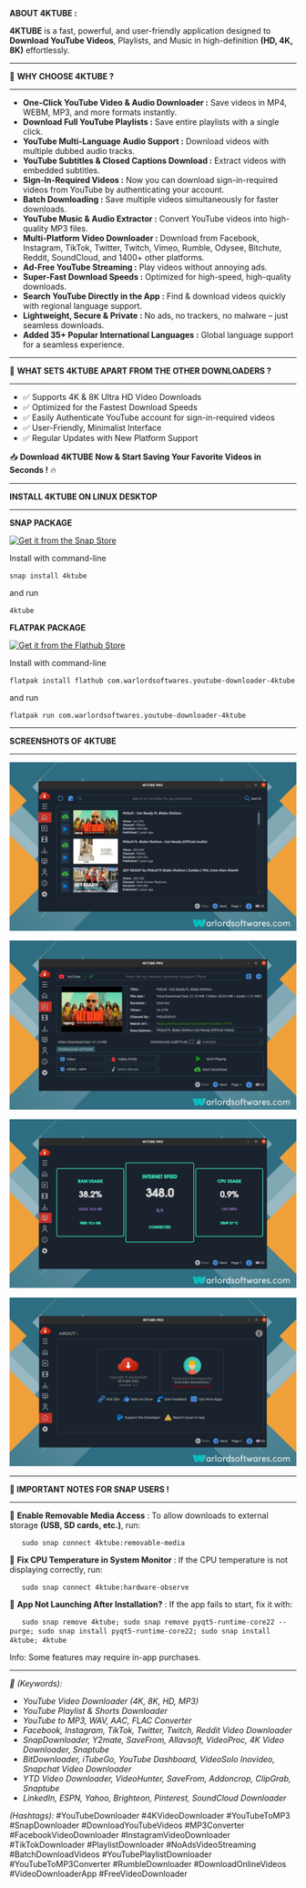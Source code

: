 **ABOUT 4KTUBE :**   
  
**4KTUBE** is a fast, powerful, and user-friendly application designed to **Download YouTube Videos**, Playlists, and Music in high-definition **(HD, 4K, 8K)** effortlessly.   

----------  

🌟 **WHY CHOOSE 4KTUBE ?**  

----------  

  
* **One-Click YouTube Video & Audio Downloader :**  Save videos in MP4, WEBM, MP3, and more formats instantly.    
* **Download Full YouTube Playlists :**  Save entire playlists with a single click.    
* **YouTube Multi-Language Audio Support :**  Download videos with multiple dubbed audio tracks.    
* **YouTube Subtitles & Closed Captions Download :**  Extract videos with embedded subtitles.    
* **Sign-In-Required Videos :** Now you can download sign-in-required videos from YouTube by authenticating your account.
* **Batch Downloading :**  Save multiple videos simultaneously for faster downloads.    
* **YouTube Music & Audio Extractor :**  Convert YouTube videos into high-quality MP3 files.    
* **Multi-Platform Video Downloader :**  Download from Facebook, Instagram, TikTok, Twitter, Twitch, Vimeo, Rumble, Odysee, Bitchute, Reddit, SoundCloud, and 1400+ other platforms.    
* **Ad-Free YouTube Streaming :**  Play videos without annoying ads.    
* **Super-Fast Download Speeds :** Optimized for high-speed, high-quality downloads.    
* **Search YouTube Directly in the App :**  Find & download videos quickly with regional language support.    
* **Lightweight, Secure & Private :**  No ads, no trackers, no malware – just seamless downloads.  
* **Added 35+ Popular International Languages :** Global language support for a seamless experience.  
  
----------  
🌟 **WHAT SETS 4KTUBE APART FROM THE OTHER DOWNLOADERS ?** 

----------  
  
* ✅ Supports 4K & 8K Ultra HD Video Downloads  
* ✅ Optimized for the Fastest Download Speeds  
* ✅ Easily Authenticate YouTube account for sign-in-required videos
* ✅ User-Friendly, Minimalist Interface   
* ✅ Regular Updates with New Platform Support  
  
  
📥 **Download 4KTUBE Now & Start Saving Your Favorite Videos in Seconds !** 🔥  

----------    
**INSTALL 4KTUBE ON LINUX DESKTOP**

----------  
  
**SNAP PACKAGE**  
  
[![Get it from the Snap Store](https://snapcraft.io/static/images/badges/en/snap-store-black.svg)](https://snapcraft.io/4ktube)  
  
Install with command-line  
  

    snap install 4ktube

  
and run  
  

    4ktube

  
**FLATPAK PACKAGE**  
  
<a href="https://flathub.org/apps/details/com.warlordsoftwares.youtube-downloader-4ktube"><img src="https://flathub.org/assets/badges/flathub-badge-en.png"  height="56" width="186" alt="Get it from the Flathub Store" ></a>  
  
Install with command-line  
  

    flatpak install flathub com.warlordsoftwares.youtube-downloader-4ktube  

  
and run  
  

    flatpak run com.warlordsoftwares.youtube-downloader-4ktube

----------  
**SCREENSHOTS OF 4KTUBE**  

----------  
  
![4KTUBE](https://raw.githubusercontent.com/rishabh3354/4KTUBE/main/share/screenshots/4ktube-warlordsoftwares_1.jpg?raw=true)  
  
![4KTUBE](https://raw.githubusercontent.com/rishabh3354/4KTUBE/main/share/screenshots/4ktube-warlordsoftwares_2.jpg?raw=true)  
  
![4KTUBE](https://raw.githubusercontent.com/rishabh3354/4KTUBE/main/share/screenshots/4ktube-warlordsoftwares_3.jpg?raw=true)  
  
![4KTUBE](https://raw.githubusercontent.com/rishabh3354/4KTUBE/main/share/screenshots/4ktube-warlordsoftwares_4.jpg?raw=true)  
  
----------  
**🔧 IMPORTANT NOTES FOR SNAP USERS !** 

----------  
  
📌 **Enable Removable Media Access** : To allow downloads to external storage **(USB, SD cards, etc.)**, run:  
  

       sudo snap connect 4ktube:removable-media

  
📌 **Fix CPU Temperature in System Monitor** : If the CPU temperature is not displaying correctly, run:  
  

       sudo snap connect 4ktube:hardware-observe

  
📌 **App Not Launching After Installation?** : If the app fails to start, fix it with:  
  

       sudo snap remove 4ktube; sudo snap remove pyqt5-runtime-core22 --purge; sudo snap install pyqt5-runtime-core22; sudo snap install 4ktube; 4ktube

  
Info: Some features may require in-app purchases.  
  
----------  
  
  
*🎯 _(Keywords):_*  
  
* _YouTube Video Downloader (4K, 8K, HD, MP3)_  
* _YouTube Playlist & Shorts Downloader_  
* _YouTube to MP3, WAV, AAC, FLAC Converter_  
* _Facebook, Instagram, TikTok, Twitter, Twitch, Reddit Video Downloader_  
* _SnapDownloader, Y2mate, SaveFrom, Allavsoft, VideoProc, 4K Video Downloader, Snaptube_  
* _BitDownloader, iTubeGo, YouTube Dashboard, VideoSolo Inovideo, Snapchat Video Downloader_  
* _YTD Video Downloader, VideoHunter, SaveFrom, Addoncrop, ClipGrab, Snaptube_  
* _LinkedIn, ESPN, Yahoo, Brighteon, Pinterest, SoundCloud Downloader_  
  
  

_(Hashtags):_
 #YouTubeDownloader #4KVideoDownloader #YouTubeToMP3 #SnapDownloader #DownloadYouTubeVideos #MP3Converter #FacebookVideoDownloader #InstagramVideoDownloader #TikTokDownloader #PlaylistDownloader #NoAdsVideoStreaming #BatchDownloadVideos #YouTubePlaylistDownloader #YouTubeToMP3Converter #RumbleDownloader #DownloadOnlineVideos #VideoDownloaderApp #FreeVideoDownloader





